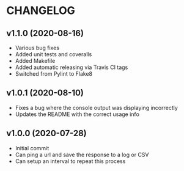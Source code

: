 # CHANGELOG

## v1.1.0 (2020-08-16)

* Various bug fixes
* Added unit tests and coveralls
* Added Makefile
* Added automatic releasing via Travis CI tags
* Switched from Pylint to Flake8

## v1.0.1 (2020-08-10)

* Fixes a bug where the console output was displaying incorrectly
* Updates the README with the correct usage info

## v1.0.0 (2020-07-28)

* Initial commit
* Can ping a url and save the response to a log or CSV
* Can setup an interval to repeat this process
